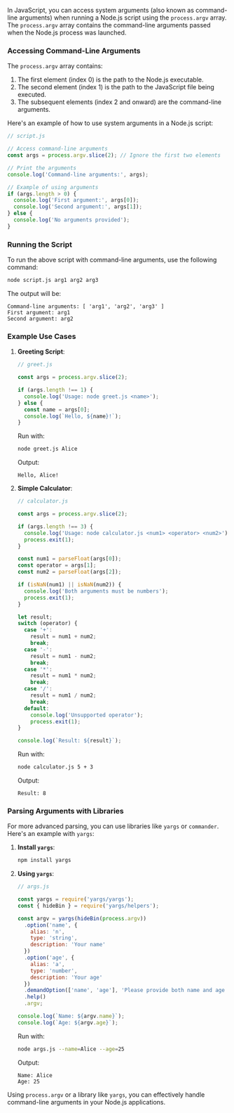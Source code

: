 In JavaScript, you can access system arguments (also known as command-line arguments) when running a Node.js script using the `process.argv` array. The `process.argv` array contains the command-line arguments passed when the Node.js process was launched.

### Accessing Command-Line Arguments

The `process.argv` array contains:
1. The first element (index 0) is the path to the Node.js executable.
2. The second element (index 1) is the path to the JavaScript file being executed.
3. The subsequent elements (index 2 and onward) are the command-line arguments.

Here's an example of how to use system arguments in a Node.js script:

```javascript
// script.js

// Access command-line arguments
const args = process.argv.slice(2); // Ignore the first two elements

// Print the arguments
console.log('Command-line arguments:', args);

// Example of using arguments
if (args.length > 0) {
  console.log('First argument:', args[0]);
  console.log('Second argument:', args[1]);
} else {
  console.log('No arguments provided');
}
```

### Running the Script

To run the above script with command-line arguments, use the following command:

```bash
node script.js arg1 arg2 arg3
```

The output will be:

```plaintext
Command-line arguments: [ 'arg1', 'arg2', 'arg3' ]
First argument: arg1
Second argument: arg2
```

### Example Use Cases

1. **Greeting Script**:
   ```javascript
   // greet.js

   const args = process.argv.slice(2);

   if (args.length !== 1) {
     console.log('Usage: node greet.js <name>');
   } else {
     const name = args[0];
     console.log(`Hello, ${name}!`);
   }
   ```

   Run with:
   ```bash
   node greet.js Alice
   ```

   Output:
   ```plaintext
   Hello, Alice!
   ```

2. **Simple Calculator**:
   ```javascript
   // calculator.js

   const args = process.argv.slice(2);

   if (args.length !== 3) {
     console.log('Usage: node calculator.js <num1> <operator> <num2>');
     process.exit(1);
   }

   const num1 = parseFloat(args[0]);
   const operator = args[1];
   const num2 = parseFloat(args[2]);

   if (isNaN(num1) || isNaN(num2)) {
     console.log('Both arguments must be numbers');
     process.exit(1);
   }

   let result;
   switch (operator) {
     case '+':
       result = num1 + num2;
       break;
     case '-':
       result = num1 - num2;
       break;
     case '*':
       result = num1 * num2;
       break;
     case '/':
       result = num1 / num2;
       break;
     default:
       console.log('Unsupported operator');
       process.exit(1);
   }

   console.log(`Result: ${result}`);
   ```

   Run with:
   ```bash
   node calculator.js 5 + 3
   ```

   Output:
   ```plaintext
   Result: 8
   ```

### Parsing Arguments with Libraries

For more advanced parsing, you can use libraries like `yargs` or `commander`. Here's an example with `yargs`:

1. **Install `yargs`**:
   ```bash
   npm install yargs
   ```

2. **Using `yargs`**:
   ```javascript
   // args.js

   const yargs = require('yargs/yargs');
   const { hideBin } = require('yargs/helpers');
   
   const argv = yargs(hideBin(process.argv))
     .option('name', {
       alias: 'n',
       type: 'string',
       description: 'Your name'
     })
     .option('age', {
       alias: 'a',
       type: 'number',
       description: 'Your age'
     })
     .demandOption(['name', 'age'], 'Please provide both name and age arguments')
     .help()
     .argv;
   
   console.log(`Name: ${argv.name}`);
   console.log(`Age: ${argv.age}`);
   ```

   Run with:
   ```bash
   node args.js --name=Alice --age=25
   ```

   Output:
   ```plaintext
   Name: Alice
   Age: 25
   ```

Using `process.argv` or a library like `yargs`, you can effectively handle command-line arguments in your Node.js applications.
